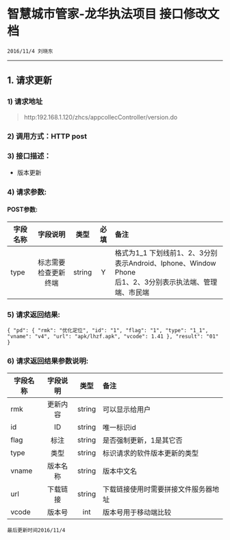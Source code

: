 
<h1>智慧城市管家-龙华执法项目 接口修改文档</h1>
<p><code>2016/11/4 刘晓东</code></p>
<hr />
<h2>1. 请求更新</h2>
<h3>1) 请求地址</h3>
<blockquote>
<p>http:192.168.1.120/zhcs/appcollecController/version.do</p>
</blockquote>
<h3>2) 调用方式：HTTP post</h3>
<h3>3) 接口描述：</h3>
<ul>
<li>版本更新</li>
</ul>
<h3>4) 请求参数:</h3>
<h4>POST参数:</h4>
<table>
<thead>
<tr>
	<th>字段名称</th>
	<th align="center">字段说明</th>
	<th align="center">类型</th>
	<th align="center">必填</th>
	<th align="left">备注</th>
</tr>
</thead>
<tbody>
<tr>
	<td>type</td>
	<td align="center">标志需要检查更新终端</td>
	<td align="center">string</td>
	<td align="center">Y</td>
	<td align="left">格式为1_1 下划线前1、2、3分别表示Android、Iphone、Window Phone<br />后1、2、3分别表示执法端、管理端、市民端</td>
</tr>
</tbody>
</table>
<h3>5) 请求返回结果:</h3>

    { "pd": { "rmk": "优化定位", "id": "1", "flag": "1", "type": "1_1", "vname": "v4", "url": "apk/lhzf.apk", "vcode": 1.41 }, "result": "01" }

<h3>6) 请求返回结果参数说明:</h3>
<table>
<thead>
<tr>
	<th>字段名称</th>
	<th align="center">字段说明</th>
	<th align="center">类型</th>
	<th align="left">备注</th>
</tr>
</thead>
<tbody>
<tr>
	<td>rmk</td>
	<td align="center">更新内容</td>
	<td align="center">string</td>
	<td align="left">可以显示给用户</td>
</tr>
<tr>
	<td>id</td>
	<td align="center">ID</td>
	<td align="center">string</td>
	<td align="left">唯一标识id</td>
</tr>
<tr>
	<td>flag</td>
	<td align="center">标注</td>
	<td align="center">string</td>
	<td align="left">是否强制更新，1是其它否</td>
</tr>
<tr>
	<td>type</td>
	<td align="center">类型</td>
	<td align="center">string</td>
	<td align="left">标识请求的软件版本更新的类型</td>
</tr>
<tr>
	<td>vname</td>
	<td align="center">版本名称</td>
	<td align="center">string</td>
	<td align="left">版本中文名</td>
</tr>
<tr>
	<td>url</td>
	<td align="center">下载链接</td>
	<td align="center">string</td>
	<td align="left">下载链接使用时需要拼接文件服务器地址</td>
</tr>
<tr>
	<td>vcode</td>
	<td align="center">版本号</td>
	<td align="center">int</td>
	<td align="left">版本号用于移动端比较</td>
</tr>
</tbody>
</table>
<p><code>最后更新时间2016/11/4</code></p>